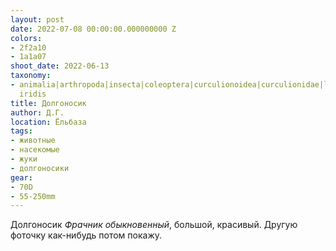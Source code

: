 ```yaml
---
layout: post
date: 2022-07-08 00:00:00.000000000 Z
colors:
- 2f2a10
- 1a1a07
shoot_date: 2022-06-13
taxonomy:
- animalia|arthropoda|insecta|coleoptera|curculionoidea|curculionidae|lixus|lixus
  iridis
title: Долгоносик
author: Д.Г.
location: Ёльбаза
tags:
- животные
- насекомые
- жуки
- долгоносики
gear:
- 70D
- 55-250mm
---
```

Долгоносик _Фрачник обыкновенный_, большой, красивый. Другую фоточку как-нибудь потом покажу.

